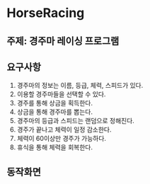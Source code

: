 # HorseRacing

## 주제: 경주마 레이싱 프로그램

## 요구사항
1. 경주마의 정보는 이름, 등급, 체력, 스피드가 있다.
2. 이용할 경주마들을 선택할 수 있다.
3. 경주를 통해 상금을 획득한다.
4. 상금을 통해 경주마를 뽑는다.
5. 경주마의 등급과 스피드는 랜덤으로 정해진다.
6. 경주가 끝나고 체력이 일정 감소한다.
7. 체력이 60이상만 경주가 가능하다.
8. 휴식을 통해 체력을 회복한다.

## 동작화면
